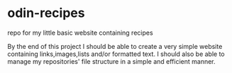 # odin-recipes
repo for my little basic website containing recipes

By the end of this project I should be able to create a very simple website containing links,images,lists and/or formatted text. I should also be able to manage my repositories' file structure in a simple and efficient manner.